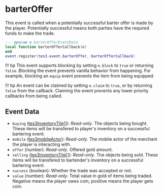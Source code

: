 <!---
	This file is autogenerated. Do not edit this file manually. Your changes will be ignored.
	More information: https://github.com/MWSE/MWSE/tree/master/docs
-->

# barterOffer
<div class="search_terms" style="display: none">barteroffer</div>

This event is called when a potentially successful barter offer is made by the player. Potentially successful means both parties have the required funds to make the trade.

```lua
--- @param e barterOfferEventData
local function barterOfferCallback(e)
end
event.register(tes3.event.barterOffer, barterOfferCallback)
```

!!! tip
	This event supports blocking by setting `e.block` to `true` or returning `false`. Blocking the event prevents vanilla behavior from happening. For example, blocking an `equip` event prevents the item from being equipped.

!!! tip
	An event can be claimed by setting `e.claim` to `true`, or by returning `false` from the callback. Claiming the event prevents any lower priority callbacks from being called.

## Event Data

* `buying` ([tes3inventoryTile](../../types/tes3inventoryTile)[]): *Read-only*. The objects being bought. These items will be transfered to player's inventory on a successful bartering event.
* `mobile` ([tes3mobileActor](../../types/tes3mobileActor)): *Read-only*. The mobile actor of the merchant the player is interacting with.
* `offer` (number): *Read-only*. Offered gold amount.
* `selling` ([tes3inventoryTile](../../types/tes3inventoryTile)[]): *Read-only*. The objects being sold. These items will be transfered to bartender's inventory on a successful bartering event.
* `success` (boolean): Whether the trade was accepted or not.
* `value` (number): *Read-only*. Total value in gold of items being traded. Negative means the player owes coin, positive means the player gets coin.

